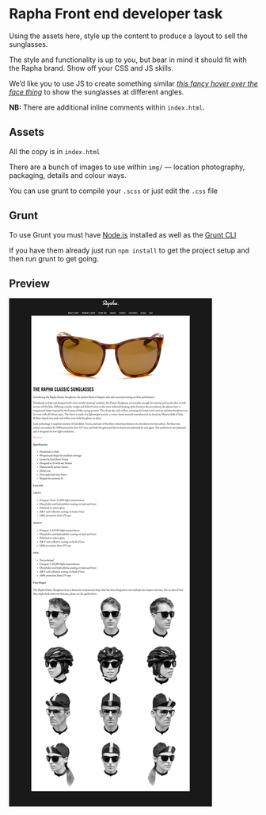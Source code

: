 # Rapha Front end developer task

Using the assets here, style up the content to produce a layout to sell the sunglasses.

The style and functionality is up to you, but bear in mind it should fit with the Rapha brand. Show off your CSS and JS skills.

We’d like you to use JS to create something similar _[this fancy hover over the face thing](http://hankjobenhavn.com/#/eyewear/state)_ to show the sunglasses at different angles.

**NB:** There are additional inline comments within `index.html`.

## Assets

All the copy is in `index.html`

There are a bunch of images to use within `img/` — location photography, packaging, details and colour ways.

You can use grunt to compile your `.scss` or just edit the `.css` file

## Grunt

To use Grunt you must have [Node.js](https://nodejs.org/en/) installed as well as the [Grunt CLI](http://gruntjs.com/getting-started)

If you have them already just run `npm install` to get the project setup and then run grunt to get going.

## Preview

![base layout](screenshot.png)